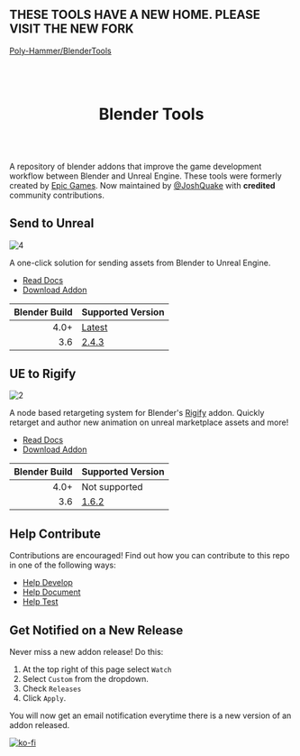 ## THESE TOOLS HAVE A NEW HOME. PLEASE VISIT THE NEW FORK
[Poly-Hammer/BlenderTools](https://github.com/poly-hammer/BlenderTools)

<br><br>
<h1 align="center">Blender Tools</h1>
<br></br>

A repository of blender addons that improve the game development workflow between Blender and Unreal Engine.
These tools were formerly created by [Epic Games](https://github.com/EpicGamesExt/BlenderTools). Now maintained by [@JoshQuake](https://github.com/JoshQuake) with <b>credited</b> community contributions.

## Send to Unreal

![4](docs/main/images/send2ue/4.gif)

A one-click solution for sending assets from Blender to Unreal Engine.

* [Read Docs](https://joshquake.github.io/BlenderTools/send2ue/)
* [Download Addon](https://github.com/JoshQuake/BlenderTools/releases?q=Send+to+Unreal&expanded=true)

|Blender Build|Supported Version|
|------------:|------------|
| 4.0+        |[Latest](https://github.com/JoshQuake/BlenderTools/releases/latest)|
| 3.6         |[2.4.3](https://github.com/EpicGamesExt/BlenderTools/releases/tag/20231109043947)|


## UE to Rigify

![2](./docs/main/images/ue2rigify/2.png)

A node based retargeting system for Blender's
[Rigify](https://docs.blender.org/manual/en/latest/addons/rigging/rigify/index.html) addon. Quickly retarget and author
new animation on unreal marketplace assets and more!

* [Read Docs](https://joshquake.github.io/BlenderTools/ue2rigify/)
* [Download Addon](https://github.com/JoshQuake/BlenderTools/releases?q=UE+to+Rigify&expanded=true)

|Blender Build|Supported Version|
|------------:|------------|
| 4.0+        |Not supported|
| 3.6         |[1.6.2](https://github.com/JoshQuake/BlenderTools/releases/tag/20240525035436)|


## Help Contribute
Contributions are encouraged! Find out how you can contribute to this repo in one of the following ways:

* [Help Develop](https://joshquake.github.io/BlenderTools/contributing/development.html)
* [Help Document](https://joshquake.github.io/BlenderTools/contributing/documentation.html)
* [Help Test](https://joshquake.github.io/BlenderTools/contributing/testing.html)


## Get Notified on a New Release
Never miss a new addon release! Do this:
1. At the top right of this page select `Watch`
1. Select `Custom` from the dropdown.
1. Check `Releases`
1. Click `Apply`.

You will now get an email notification everytime there is a new version of an addon released.

[![ko-fi](https://ko-fi.com/img/githubbutton_sm.svg)](https://ko-fi.com/E1E3VWL1V)
